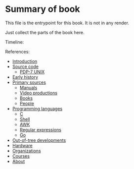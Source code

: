 # Summary of book

This file is the entrypoint for this book. It is not in any render.

Just collect the parts of the book here.

<!--
To see how SUMMARY.md works, check how the mdbook guide is set up:
https://github.com/rust-lang/mdBook/blame/master/guide/src/SUMMARY.md
-->

Timeline:


References:

- [Introduction](./intro.md)
- [Source code](./source_code.md)
     - [PDP-7 UNIX](./code/pdp7.md)
- [Early history](./early_history.md)
- [Primary sources](./prim/README.md)
     - [Manuals](./prim/man.md)
     - [Video productions](./prim/video.md)
     - [Books](./prim/books.md)
     - [People](./prim/people.md)
- [Programming languages](./lang/README.md)
     - [C](./lang/C.md)
     - [Shell](./lang/shell.md)
     - [AWK](./lang/awk.md)
     - [Regular expressions](./lang/regex.md)
     - [Go](./lang/go.md)
- [Out-of-tree developments](./out_of_tree.md)
- [Hardware](./hardware.md)
- [Organizations](./orgs.md)
- [Courses](./courses.md)
- [About](./about.md)
